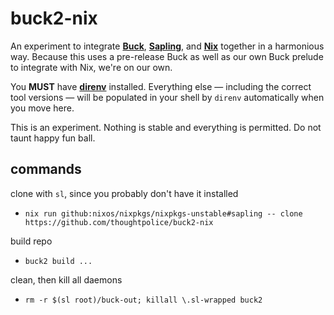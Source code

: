 # buck2-nix

An experiment to integrate **[Buck]**, **[Sapling]**, and **[Nix]** together in
a harmonious way. Because this uses a pre-release Buck as well as our own Buck
prelude to integrate with Nix, we're on our own.

You **MUST** have **[direnv]** installed. Everything else &mdash; including the
correct tool versions &mdash; will be populated in your shell by `direnv`
automatically when you move here.

This is an experiment. Nothing is stable and everything is permitted. Do not
taunt happy fun ball.

## commands

clone with `sl`, since you probably don't have it installed

- `nix run github:nixos/nixpkgs/nixpkgs-unstable#sapling -- clone https://github.com/thoughtpolice/buck2-nix`

build repo

- `buck2 build ...`

clean, then kill all daemons

- `rm -r $(sl root)/buck-out; killall \.sl-wrapped buck2`

<!-- refs -->

[Buck]: https://github.com/facebookincubator/buck2
[Sapling]: https://sapling-scm.com
[Nix]: https://nixos.org
[direnv]: https//direnv.net

